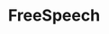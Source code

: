 ---
title: FreeSpeech
crosslinks:
- autotldr
- WikiLeaks
- worldpolitics
- censorship
- india
- Judaism
- jews
- news
- TrumpInvestigation
- Conservative
- TrueReddit
---
